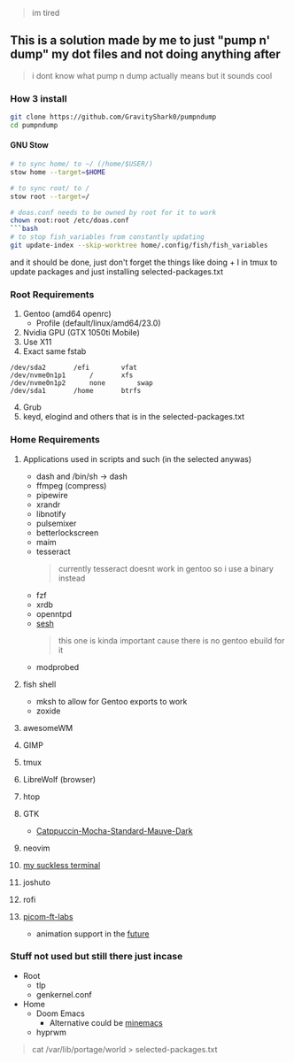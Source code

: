 > im tired

## This is a solution made by me to just "pump n' dump" my dot files and not doing anything after

> i dont know what pump n dump actually means but it sounds cool

### How 3 install

```bash
git clone https://github.com/GravityShark0/pumpndump
cd pumpndump
```

#### GNU Stow

````bash
# to sync home/ to ~/ (/home/$USER/)
stow home --target=$HOME

# to sync root/ to /
stow root --target=/

# doas.conf needs to be owned by root for it to work
chown root:root /etc/doas.conf
```bash
# to stop fish_variables from constantly updating
git update-index --skip-worktree home/.config/fish/fish_variables
````

and it should be done,
just don't forget the things like doing <prefix> + I in tmux to update packages
and just installing selected-packages.txt

### Root Requirements

1. Gentoo (amd64 openrc)
   - Profile (default/linux/amd64/23.0)
2. Nvidia GPU (GTX 1050ti Mobile)
3. Use X11
4. Exact same fstab

```
/dev/sda2		/efi		vfat
/dev/nvme0n1p1		/		xfs
/dev/nvme0n1p2		none		swap
/dev/sda1		/home		btrfs
```

4. Grub
5. keyd, elogind and others that is in the selected-packages.txt

### Home Requirements

1. Applications used in scripts and such (in the selected anywas)

   - dash and /bin/sh -> dash
   - ffmpeg (compress)
   - pipewire
   - xrandr
   - libnotify
   - pulsemixer
   - betterlockscreen
   - maim
   - tesseract
     > currently tesseract doesnt work in gentoo so i use a binary instead
   - fzf
   - xrdb
   - openntpd
   - [sesh](https://github.com/joshmedeski/sesh)
     > this one is kinda important cause there is no gentoo ebuild for it
   - modprobed

2. fish shell
   - mksh to allow for Gentoo exports to work
   - zoxide
3. awesomeWM
4. GIMP
5. tmux
6. LibreWolf (browser)
7. htop
8. GTK
   - [Catppuccin-Mocha-Standard-Mauve-Dark](https://github.com/catppuccin/gtk)
9. neovim
10. [my suckless terminal](https://github.com/GravityShark0/st-grav-flexipatch)
11. joshuto
12. rofi
13. [picom-ft-labs](https://github.com/FT-Labs/picom)
    - animation support in the [future](https://github.com/yshui/picom/pull/1219)

### Stuff not used but still there just incase

- Root
  - tlp
  - genkernel.conf
- Home
  - Doom Emacs
    - Alternative could be [minemacs](https://github.com/abougouffa/minemacs)
  - hyprwm

> cat /var/lib/portage/world > selected-packages.txt
